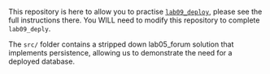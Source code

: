 This repository is here to allow you to practise [`lab09_deploy`](https://cgi.cse.unsw.edu.au/~cs1531/redirect/?path=COMP1531/23T3/students/_/lab09_deploy), please see the full instructions there. You WILL need to modify this repository to complete `lab09_deply`.

The `src/` folder contains a stripped down lab05_forum solution that implements persistence, allowing us to demonstrate the need for a deployed database.